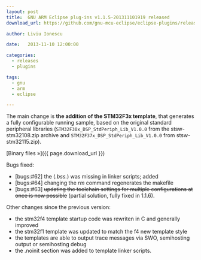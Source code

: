 ```yaml
---
layout: post
title:  GNU ARM Eclipse plug-ins v1.1.5-201311101919 released
download_url: https://github.com/gnu-mcu-eclipse/eclipse-plugins/releases/tag/v1.1.5-201311101919

author: Liviu Ionescu

date:   2013-11-10 12:00:00

categories:
  - releases
  - plugins

tags:
  - gnu
  - arm
  - eclipse

---
```


The main change is **the addition of the STM32F3x template**, that generates a fully configurable running sample, based on the original standard peripheral libraries (`STM32F30x_DSP_StdPeriph_Lib_V1.0.0` from the stsw-stm32108.zip archive and `STM32F37x_DSP_StdPeriph_Lib_V1.0.0` from stsw-stm32115.zip).

[Binary files »]({{ page.download_url }})

Bugs fixed:

* [bugs:#62] the (*.bss.*) was missing in linker scripts; added
* [bugs:#64] changing the _rm_ command regenerates the makefile
* [bugs:#63] ~~updating the toolchain settings for multiple configurations at once is now possible~~ (partial solution, fully fixed in 1.1.6).

Other changes since the previous version:

* the stm32f4 template startup code was rewriten in C and generally improved
* the stm32f1 template was updated to match the f4 new template style
* the templates are able to output trace messages via SWO, semihosting output or semihosting debug
* the .noinit section was added to template linker scripts.
